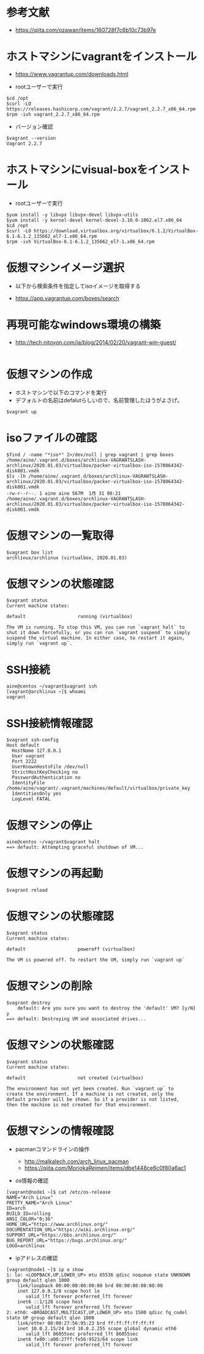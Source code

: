 # 参考文献

- https://qiita.com/ozawan/items/160728f7c6b10c73b97e

# ホストマシンにvagrantをインストール

- https://www.vagrantup.com/downloads.html

- rootユーザーで実行

```
$cd /opt
$curl -LO https://releases.hashicorp.com/vagrant/2.2.7/vagrant_2.2.7_x86_64.rpm
$rpm -ivh vagrant_2.2.7_x86_64.rpm
```

- バージョン確認
```
$vagrant --version
Vagrant 2.2.7
```

# ホストマシンにvisual-boxをインストール

- rootユーザーで実行

```
$yum install -y libvpx libvpx-devel libvpx-utils
$yum install -y kernel-devel kernel-devel-3.10.0-1062.el7.x86_64
$cd /opt
$curl -LO https://download.virtualbox.org/virtualbox/6.1.2/VirtualBox-6.1-6.1.2_135662_el7-1.x86_64.rpm
$rpm -ivh VirtualBox-6.1-6.1.2_135662_el7-1.x86_64.rpm
```

# 仮想マシンイメージ選択

- 以下から検索条件を指定してisoイメージを取得する

- https://app.vagrantup.com/boxes/search

# 再現可能なwindows環境の構築

- http://tech.nitoyon.com/ja/blog/2014/02/20/vagrant-win-guest/
```
```

# 仮想マシンの作成

- ホストマシンで以下のコマンドを実行
- デフォルトの名前はdefalutらしいので、名前管理したほうがよさげ。

```
$vagrant up
```

# isoファイルの確認

```
$find / -name "*iso*" 2>/dev/null | grep vagrant | grep boxes
/home/aine/.vagrant.d/boxes/archlinux-VAGRANTSLASH-archlinux/2020.01.03/virtualbox/packer-virtualbox-iso-1578064342-disk001.vmdk
$ls -lh /home/aine/.vagrant.d/boxes/archlinux-VAGRANTSLASH-archlinux/2020.01.03/virtualbox/packer-virtualbox-iso-1578064342-disk001.vmdk
-rw-r--r--. 1 aine aine 567M  1月 31 00:21 /home/aine/.vagrant.d/boxes/archlinux-VAGRANTSLASH-archlinux/2020.01.03/virtualbox/packer-virtualbox-iso-1578064342-disk001.vmdk
```


# 仮想マシンの一覧取得

```
$vagrant box list
archlinux/archlinux (virtualbox, 2020.01.03)
```

# 仮想マシンの状態確認

```
$vagrant status
Current machine states:

default                   running (virtualbox)

The VM is running. To stop this VM, you can run `vagrant halt` to
shut it down forcefully, or you can run `vagrant suspend` to simply
suspend the virtual machine. In either case, to restart it again,
simply run `vagrant up`.
```

# SSH接続

```
aine@centos ~/vagrant$vagrant ssh
[vagrant@archlinux ~]$ whoami
vagrant
```

# SSH接続情報確認

```
$vagrant ssh-config
Host default
  HostName 127.0.0.1
  User vagrant
  Port 2222
  UserKnownHostsFile /dev/null
  StrictHostKeyChecking no
  PasswordAuthentication no
  IdentityFile /home/aine/vagrant/.vagrant/machines/default/virtualbox/private_key
  IdentitiesOnly yes
  LogLevel FATAL

```

# 仮想マシンの停止

```
aine@centos ~/vagrant$vagrant halt
==> default: Attempting graceful shutdown of VM...
```

# 仮想マシンの再起動

```
$vagrant reload
```

# 仮想マシンの状態確認

```
$vagrant status
Current machine states:

default                   poweroff (virtualbox)

The VM is powered off. To restart the VM, simply run `vagrant up`
```

# 仮想マシンの削除

```
$vagrant destroy
    default: Are you sure you want to destroy the 'default' VM? [y/N] y
==> default: Destroying VM and associated drives...
```

# 仮想マシンの状態確認

```
$vagrant status
Current machine states:

default                   not created (virtualbox)

The environment has not yet been created. Run `vagrant up` to
create the environment. If a machine is not created, only the
default provider will be shown. So if a provider is not listed,
then the machine is not created for that environment.

```

# 仮想マシンの情報確認

- pacmanコマンドラインの操作

  - http://malkalech.com/arch_linux_pacman
  - https://qiita.com/MoriokaReimen/items/dbe1448ce6c0f80a6ac1

- os情報の確認

```
[vagrant@node1 ~]$ cat /etc/os-release 
NAME="Arch Linux"
PRETTY_NAME="Arch Linux"
ID=arch
BUILD_ID=rolling
ANSI_COLOR="0;36"
HOME_URL="https://www.archlinux.org/"
DOCUMENTATION_URL="https://wiki.archlinux.org/"
SUPPORT_URL="https://bbs.archlinux.org/"
BUG_REPORT_URL="https://bugs.archlinux.org/"
LOGO=archlinux
```

- ipアドレスの確認

```
[vagrant@node1 ~]$ ip a show
1: lo: <LOOPBACK,UP,LOWER_UP> mtu 65536 qdisc noqueue state UNKNOWN group default qlen 1000
    link/loopback 00:00:00:00:00:00 brd 00:00:00:00:00:00
    inet 127.0.0.1/8 scope host lo
       valid_lft forever preferred_lft forever
    inet6 ::1/128 scope host 
       valid_lft forever preferred_lft forever
2: eth0: <BROADCAST,MULTICAST,UP,LOWER_UP> mtu 1500 qdisc fq_codel state UP group default qlen 1000
    link/ether 08:00:27:56:95:23 brd ff:ff:ff:ff:ff:ff
    inet 10.0.2.15/24 brd 10.0.2.255 scope global dynamic eth0
       valid_lft 86055sec preferred_lft 86055sec
    inet6 fe80::a00:27ff:fe56:9523/64 scope link 
       valid_lft forever preferred_lft forever
```
